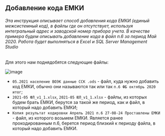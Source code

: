 ## Добавление кода ЕМКИ
###### Эта инструкция описывает способ добавления кода ЕМКИ (единый межсистемный код), в файлы где он отсутствует, используя интегральный адрес и заводской номер прибора учета. В качестве примера будем описывать добавление кода в файл п.6 за период Май 2020. Работа будет выполняться в Excel и SQL Server Management Studio

Для этого нам поднядобятся следующие файлы:

![image](https://github.com/user-attachments/assets/318598ed-b993-4a73-9270-b47e579d040f)

- `05.2021 население ВОЭК данные ССК .ods` - файл, куда нужно добавить код ЕМКИ, обычно они называются так или так `п.6 ФБ октябрь 2020 итог`;
- `2021-05 ФЛ_v1_1.xlsx`, `2021-05 ЮЛ_v1_1.xlsx` - файлы, из которых будем брать ЕМКИ, берутся за такой же период, как и файл, в который надо добавить ЕМКИ;
- `Копия результат кодировки Апрель 2021 п.6 27-08-24 Проставлены ЕМКИ` - файл, из которого возьмем ЕМКИ. Является ранее прокодированным п.6, берется период близкий к периоду файла, в который надо добавить ЕМКИ.
  
